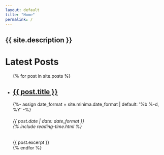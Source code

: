 ```yaml
---
layout: default
title: "Home"
permalink: /
---
```





<div id="intro">
        <h2>
          {{ site.description }}
        </h2>

</div>


<div class="latest-posts">
<h1>Latest Posts</h1>

<ul>
    {% for post in site.posts %}
    <li><h2><a href="{{ post.url }}">{{ post.title }}</a></h2>
        {%- assign date_format = site.minima.date_format | default: '%b %-d, %Y' -%}
        <h6>{{ post.date | date: date_format }}<br>
            {% include reading-time.html %}</h6>
        {{ post.excerpt }}
    </li>
    {% endfor %}
</ul>
</div>
